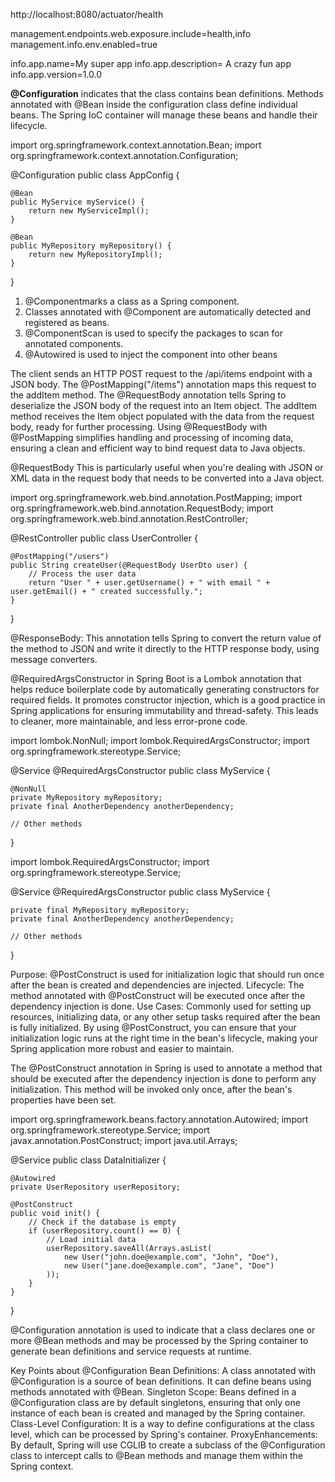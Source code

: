 http://localhost:8080/actuator/health


management.endpoints.web.exposure.include=health,info
management.info.env.enabled=true


info.app.name=My super app
info.app.description= A crazy  fun app
info.app.version=1.0.0  

**@Configuration**
indicates that the class contains bean definitions.
Methods annotated with @Bean inside the configuration class define individual beans.
The Spring IoC container will manage these beans and handle their lifecycle.

import org.springframework.context.annotation.Bean;
import org.springframework.context.annotation.Configuration;

@Configuration
public class AppConfig {

    @Bean
    public MyService myService() {
        return new MyServiceImpl();
    }

    @Bean
    public MyRepository myRepository() {
        return new MyRepositoryImpl();
    }
}

1. @Componentmarks a class as a Spring component.
2. Classes annotated with @Component are automatically detected and registered as beans.
3. @ComponentScan is used to specify the packages to scan for annotated components.
4. @Autowired is used to inject the component into other beans

The client sends an HTTP POST request to the /api/items endpoint with a JSON body.
The @PostMapping("/items") annotation maps this request to the addItem method.
The @RequestBody annotation tells Spring to deserialize the JSON body of the request into an Item object.
The addItem method receives the Item object populated with the data from the request body, ready for further processing.
Using @RequestBody with @PostMapping simplifies handling and processing of incoming data, ensuring a clean and efficient way to bind request data to Java objects.

@RequestBody 
This is particularly useful when you're dealing with JSON or XML data in the request body that needs to be converted into a Java object. 

import org.springframework.web.bind.annotation.PostMapping;
import org.springframework.web.bind.annotation.RequestBody;
import org.springframework.web.bind.annotation.RestController;

@RestController
public class UserController {

    @PostMapping("/users")
    public String createUser(@RequestBody UserDto user) {
        // Process the user data
        return "User " + user.getUsername() + " with email " + user.getEmail() + " created successfully.";
    }
}

@ResponseBody: This annotation tells Spring to convert the return value of the method to JSON and write it directly to the HTTP response body, using message converters.




@RequiredArgsConstructor in Spring Boot is a Lombok annotation that helps reduce boilerplate code by automatically generating constructors for required fields. It promotes constructor injection, which is a good practice in Spring applications for ensuring immutability and thread-safety. This leads to cleaner, more maintainable, and less error-prone code.

import lombok.NonNull;
import lombok.RequiredArgsConstructor;
import org.springframework.stereotype.Service;

@Service
@RequiredArgsConstructor
public class MyService {

    @NonNull
    private MyRepository myRepository;
    private final AnotherDependency anotherDependency;

    // Other methods
}

import lombok.RequiredArgsConstructor;
import org.springframework.stereotype.Service;

@Service
@RequiredArgsConstructor
public class MyService {

    private final MyRepository myRepository;
    private final AnotherDependency anotherDependency;

    // Other methods
}


Purpose: @PostConstruct
 is used for initialization logic that should run once after the bean is created and dependencies are injected.
Lifecycle: The method annotated with @PostConstruct will be executed once after the dependency injection is done.
Use Cases: Commonly used for setting up resources, initializing data, or any other setup tasks required after the bean is fully initialized.
By using @PostConstruct, you can ensure that your initialization logic runs at the right time in the bean's lifecycle, making your Spring application more robust and easier to maintain.

The @PostConstruct annotation in Spring is used to annotate a method that should be executed after the dependency injection is done to perform any initialization. This method will be invoked only once, after the bean's properties have been set.

import org.springframework.beans.factory.annotation.Autowired;
import org.springframework.stereotype.Service;
import javax.annotation.PostConstruct;
import java.util.Arrays;

@Service
public class DataInitializer {

    @Autowired
    private UserRepository userRepository;

    @PostConstruct
    public void init() {
        // Check if the database is empty
        if (userRepository.count() == 0) {
            // Load initial data
            userRepository.saveAll(Arrays.asList(
                new User("john.doe@example.com", "John", "Doe"),
                new User("jane.doe@example.com", "Jane", "Doe")
            ));
        }
    }
}

  @Configuration 
  annotation is used to indicate that a class declares one or more @Bean methods and may be processed by the Spring container to generate bean definitions and service requests at runtime.

Key Points about @Configuration
Bean Definitions: A class annotated with @Configuration is a source of bean definitions. It can define beans using methods annotated with @Bean.
Singleton Scope: Beans defined in a @Configuration class are by default singletons, ensuring that only one instance of each bean is created and managed by the Spring container.
Class-Level Configuration: It is a way to define configurations at the class level, which can be processed by Spring's container.
ProxyEnhancements: By default, Spring will use CGLIB to create a subclass of the @Configuration class to intercept calls to @Bean methods and manage them within the Spring context.


